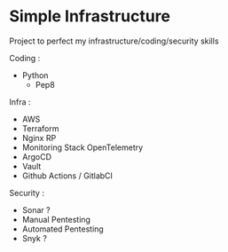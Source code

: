# Simple Infrastructure
Project to perfect my infrastructure/coding/security skills

Coding : 
  - Python
      - Pep8

Infra :
  - AWS
  - Terraform
  - Nginx RP
  - Monitoring Stack OpenTelemetry
  - ArgoCD
  - Vault
  - Github Actions / GitlabCI 

Security :
  - Sonar ?
  - Manual Pentesting
  - Automated Pentesting
  - Snyk ?
